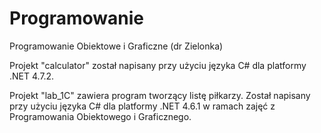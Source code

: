 # Programowanie
Programowanie Obiektowe i Graficzne (dr Zielonka)

Projekt "calculator" został napisany przy użyciu języka C# dla platformy .NET 4.7.2.

Projekt "lab_1C" zawiera program tworzący listę piłkarzy. Został napisany przy użyciu języka C# dla platformy .NET 4.6.1 w ramach zajęć z Programowania Obiektowego i Graficznego.

